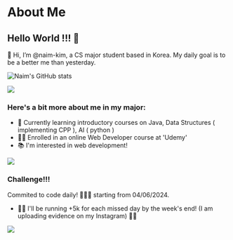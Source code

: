 <!-- my deployed vercel url for the Github  readme stats 
    https://github-readme-stats-naim-kims-projects.vercel.app/ -->
    
# About Me

## Hello World !!! 👋

👋 Hi, I’m @naim-kim, a CS major student based in Korea.
My daily goal is to be a better me than yesterday.

![Naim's GitHub stats](https://github-readme-stats-naim-kims-projects.vercel.app/api?username=naim-kim\&show_icons=true&theme=radical)
    
  <source
    srcset="https://github-readme-stats-naim-kims-projects.vercel.app/api?username=naim-kim\&show_icons=true&theme=radical)"
  />
  <img src="https://github-readme-stats-naim-kims-projects.vercel.app/api?username=naim-kim&show_icons=true" />
</picture></p>

### Here's a bit more about me in my major:

- 🌱 Currently learning introductory courses on Java, Data Structures ( implementing CPP ), AI ( python )
- 👩‍💻 Enrolled in an online Web Developer course at 'Udemy'
- 📚 I'm interested in web development!
<p>
<img align="center" src="https://github-readme-stats-naim-kims-projects.vercel.app/api/top-langs/?username=naim-kim&layout=compact&show_icons=true&theme=radical"/>
</p>

### Challenge!!!

Commited to code daily! 💪👨‍💻
starting from 04/06/2024.

- 🏃‍♀️ I'll be running +5k for each missed day by the week's end! (I am uploading evidence on my Instagram) 🏃‍♂
<p><img align="center" src="https://github-readme-streak-stats.herokuapp.com/?user=naim-kim&&show_icons=true&theme=radical" /></p>
